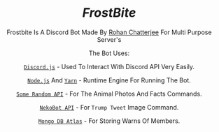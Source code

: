 # <div align="center">**_FrostBite_**
    
<div align="center">
    


Frostbite Is A Discord Bot Made By [Rohan Chatterjee](https://github.com/InsaneCoder789) For Multi Purpose Server's 

The Bot Uses:

[`Discord.js`](discord.js.org/) - Used To Interact With Discord API Very Easily.

[`Node.js`](https://nodejs.org/) And [`Yarn`](https://classic.yarnpkg.com/en/) - Runtime Engine For Running The Bot.

[`Some Random API`](https://some-random-api.ml/) - For The Animal Photos And Facts Commands.

[`NekoBot API`](https://docs.nekobot.xyz) - For `Trump Tweet` Image Command.

[`Mongo DB Atlas`](https://www.mongodb.com/cloud/atlas) - For Storing Warns Of Members.
